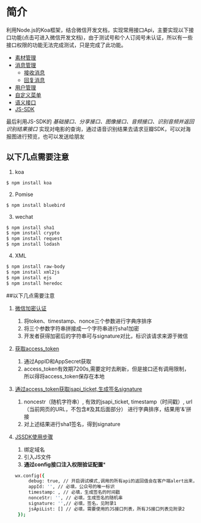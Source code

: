 # 简介
利用Node.js的Koa框架，结合微信开发文档，实现常用接口Api，主要实现以下接口功能(点击可进入微信开发文档)，由于测试号和个人订阅号未认证，所以有一些接口权限的功能无法完成测试，只是完成了此功能。

- [素材管理](https://mp.weixin.qq.com/wiki/5/963fc70b80dc75483a271298a76a8d59.html)
- [消息管理](https://mp.weixin.qq.com/wiki?t=resource/res_main&id=mp1421140453&token=&lang=zh_CN)
  - [接收消息](https://mp.weixin.qq.com/wiki/10/79502792eef98d6e0c6e1739da387346.html)
  - [回复消息](https://mp.weixin.qq.com/wiki/14/89b871b5466b19b3efa4ada8e577d45e.html)
- [用户管理](https://mp.weixin.qq.com/wiki/0/56d992c605a97245eb7e617854b169fc.html)
- [自定义菜单](https://mp.weixin.qq.com/wiki/13/43de8269be54a0a6f64413e4dfa94f39.html)
- [语义接口](https://mp.weixin.qq.com/wiki/0/0ce78b3c9524811fee34aba3e33f3448.html)
- [JS-SDK](https://mp.weixin.qq.com/wiki/7/aaa137b55fb2e0456bf8dd9148dd613f.html)

最后利用JS-SDK的 *基础接口、分享接口、图像接口、音频接口、识别音频并返回识别结果接口* 实现对电影的查询，通过语音识别结果去请求豆瓣SDK，可以对海报图进行预览，也可以发送给朋友


## 以下几点需要注意
1. koa
```sh
$ npm install koa
```
2. Pomise
```sh
$ npm install bluebird
```
3. wechat
```sh
$ npm install sha1
$ npm install crypto
$ npm install request
$ npm install lodash
```
4. XML
```sh
$ npm install raw-body
$ npm install xml2js
$ npm install ejs
$ npm install heredoc
```


##以下几点需要注意
1. [微信加密认证](https://mp.weixin.qq.com/wiki?t=resource/res_main&id=mp1421135319&token=&lang=zh_CN)   

   1. 将token、timestamp、nonce三个参数进行字典序排序
   2. 将三个参数字符串拼接成一个字符串进行sha1加密
   3. 开发者获得加密后的字符串可与signature对比，标识该请求来源于微信
   
2. [获取access_token](https://mp.weixin.qq.com/wiki?t=resource/res_main&id=mp1421140183&token=&lang=zh_CN)

   1. 通过AppID和AppSecret获取
   2. access_token有效期7200s,需要定时去刷新，但是接口还有调用限制，所以得将access_token保存在本地
   
3. [通过access_token获取jsapi_ticket,生成签名signature](https://mp.weixin.qq.com/wiki?t=resource/res_main&id=mp1421141115&token=&lang=zh_CN)

   1. noncestr（随机字符串）, 有效的jsapi_ticket, timestamp（时间戳）, url（当前网页的URL，不包含#及其后面部分） 进行字典排序，结果用'&'拼接
   2. 对上述结果进行sha1签名，得到signature
   
4. [JSSDK使用步骤](https://mp.weixin.qq.com/wiki?t=resource/res_main&id=mp1421141115&token=&lang=zh_CN)
   1. 绑定域名
   2. 引入JS文件
   3. **通过config接口注入权限验证配置***
   
   ```sh
   wx.config({
        debug: true, // 开启调试模式,调用的所有api的返回值会在客户端alert出来，若要查看传入的参数，可以在pc端打开，参数信息会通过log打出，仅在pc端时才会打印。
        appId: '', // 必填，公众号的唯一标识
        timestamp: , // 必填，生成签名的时间戳
        nonceStr: '', // 必填，生成签名的随机串
        signature: '',// 必填，签名，见附录1
        jsApiList: [] // 必填，需要使用的JS接口列表，所有JS接口列表见附录2
    });
   ```



